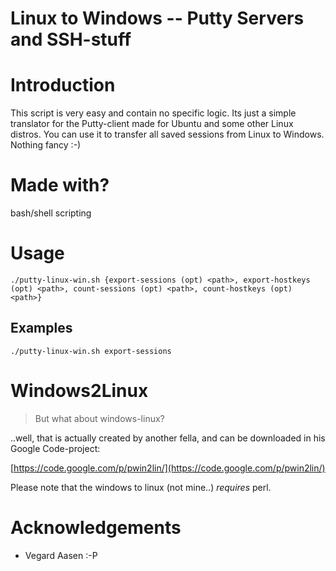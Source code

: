 Linux to Windows -- Putty Servers and SSH-stuff
==================

# Introduction

This script is very easy and contain no specific logic. Its just a simple translator for the Putty-client made for Ubuntu and some other Linux distros. You can use it to transfer all saved sessions from Linux to Windows. Nothing fancy :-)

# Made with?

bash/shell scripting

# Usage

	./putty-linux-win.sh {export-sessions (opt) <path>, export-hostkeys (opt) <path>, count-sessions (opt) <path>, count-hostkeys (opt) <path>}

## Examples

	./putty-linux-win.sh export-sessions

# Windows2Linux

> But what about windows-linux? 

..well, that is actually created by another fella, and can be downloaded in his Google Code-project:

[https://code.google.com/p/pwin2lin/](https://code.google.com/p/pwin2lin/)

Please note that the windows to linux (not mine..) _requires_ perl.

# Acknowledgements

* Vegard Aasen :-P

